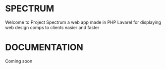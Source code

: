 SPECTRUM
=============

Welcome to Project Spectrum a web app made in PHP Lavarel for displaying web design comps to clients easier and faster


DOCUMENTATION
===============

Coming soon
